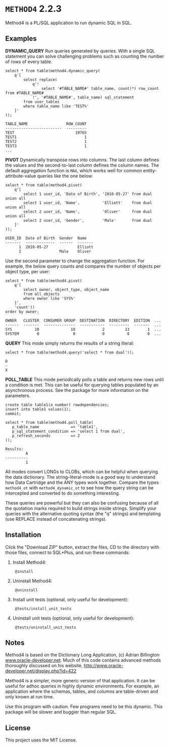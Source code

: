 `METHOD4` 2.2.3
============

Method4 is a PL/SQL application to run dynamic SQL in SQL.

## Examples

**DYNAMIC_QUERY** Run queries generated by queries. With a single SQL statement you can solve challenging problems such as counting the number of rows of every table.

    select * from table(method4.dynamic_query(
        q'[
            select replace(
                q'!
                    select '#TABLE_NAME#' table_name, count(*) row_count from #TABLE_NAME#
                !', '#TABLE_NAME#', table_name) sql_statement
            from user_tables
            where table_name like 'TEST%'
        ]'
    ));
    
    TABLE_NAME                 ROW_COUNT
    -------------------------  ---------
    TEST                           19765
    TEST1                              1
    TEST2                              1
    TEST3                              1
    ...


**PIVOT** Dynamically transpose rows into columns. The last column defines the values and the second-to-last column defines the column names. The default aggregation function is `MAX`, which works well for common entity-attribute-value queries like the one below:

    select * from table(method4.pivot(
        q'[
            select 1 user_id, 'Date of Birth', '2010-05-27' from dual union all
            select 1 user_id, 'Name',          'Elliott'    from dual union all
            select 2 user_id, 'Name',          'Oliver'     from dual union all
            select 2 user_id, 'Gender',        'Male'       from dual
        ]'
    ));

    USER_ID  Date of Birth  Gender  Name
    -------  -------------  ------  -------
          1  2010-05-27             Elliott
          2                 Male    Oliver

Use the second parameter to change the aggregation function. For example, the below query counts and compares the number of objects per object type, per user:

    select * from table(method4.pivot(
        q'[
            select owner, object_type, object_name
            from all_objects
            where owner like 'SYS%'
        ]',
        'count'))
    order by owner;

    OWNER   CLUSTER  CONSUMER GROUP  DESTINATION  DIRECTORY  EDITION  ...
    ------  -------  --------------  -----------  ---------  -------  ...
    SYS          10              18            2         13        1  ...
    SYSTEM        0               0            0          0        0  ...


**QUERY** This mode simply returns the results of a string literal:

    select * from table(method4.query('select * from dual'));
    
    D
    -
    X


**POLL_TABLE** This mode periodically polls a table and returns new rows until a condition is met. This can be useful for querying tables populated by an asynchronous process. See the package for more information on the parameters.

    create table table1(a number) rowdependencies;
    insert into table1 values(1);
    commit;
    
    select * from table(method4.poll_table(
       p_table_name              => 'table1',
       p_sql_statement_condition => 'select 1 from dual',
       p_refresh_seconds         => 2
    ));
    
    Results:
             A
    ----------
             1

All modes convert LONGs to CLOBs, which can be helpful when querying the data dictionary. The string-literal-mode is a good way to understand how Data Cartridge and the ANY types work together. Compare the types `method4_ot` with `method4_dynamic_ot` to see how the query string can be intercepted and converted to do something interesting.

These queries are powerful but they can also be confusing because of all the quotation marks required to build strings inside strings. Simplify your queries with the alternative quoting syntax (the "q" strings) and templating (use REPLACE instead of concatenating strings).

## Installation

Click the "Download ZIP" button, extract the files, CD to the directory with those files, connect to SQL*Plus, and run these commands:

1. Install Method4:

        @install

2. Uninstall Method4:

        @uninstall

3. Install unit tests (optional, only useful for development):

        @tests/install_unit_tests

4. Uninstall unit tests (optional, only useful for development):

        @tests/uninstall_unit_tests

## Notes

Method4 is based on the Dictionary Long Application, (c) Adrian Billington www.oracle-developer.net. Much of this code contains advanced methods thoroughly discussed on his website, http://www.oracle-developer.net/display.php?id=422

Method4 is a simpler, more generic version of that application. It can be useful for adhoc queries in highly dynamic environments. For example, an application where the schemas, tables, and columns are table-driven and only known at run time.

Use this program with caution. Few programs need to be this dynamic. This package will be slower and buggier than regular SQL.

## License

This project uses the MIT License.
